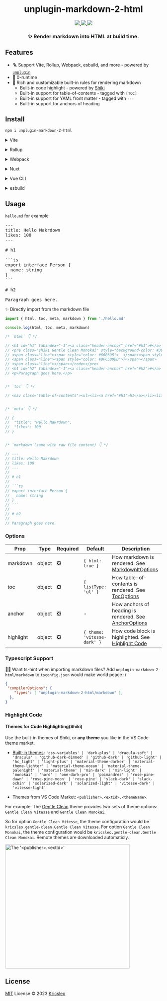 <h1 align="center">
  unplugin-markdown-2-html
</h1>

<p align="center">
<a href="https://www.npmjs.com/package/unplugin-markdown-2-html">
  <img src="https://img.shields.io/npm/v/unplugin-markdown-2-html?style=flat&colorA=18181B&colorB=F0DB4F" />
</a>

<a href="https://www.npmjs.com/package/unplugin-markdown-2-html">
  <img src="https://img.shields.io/npm/types/unplugin-markdown-2-html?style=flat&colorA=18181B&colorB=F0DB4F" />
</a>

<a href="https://github.com/kricsleo/unplugin-markdown-2-html/blob/master/LICENSE">
  <img src="https://img.shields.io/github/license/kricsleo/unplugin-markdown-2-html.svg?style=flat&colorA=18181B&colorB=F0DB4F" />
</a>
</p>

<h3 align="center">
 ✨ Render markdown into HTML at build time.
</h3>

## Features

- 🪜 Support Vite, Rollup, Webpack, esbuild, and more - powered by [`unplugin`](https://github.com/unjs/unplugin)
- 🚀 0-runtime
- 🎃 Rich and customizable built-in rules for rendering markdown
  - Built-in code highlight - powered by [Shiki](https://github.com/shikijs/shiki)
  - Built-in support for table-of-contents - tagged with `[TOC]`
  - Built-in support for YAML front matter - tagged with `---`
  - Built-in support for anchors of heading

## Install

```bash
npm i unplugin-markdown-2-html
```

<details>
<summary>Vite</summary><br>

```ts
// vite.config.ts
import UnpluginMarkdown2Html from 'unplugin-markdown-2-html/vite'

export default defineConfig({
  plugins: [
    UnpluginMarkdown2Html({ /* options */ }),
  ],
})
```

Example: [`playground/`](./playground/)

<br></details>

<details>
<summary>Rollup</summary><br>

```ts
// rollup.config.js
import UnpluginMarkdown2Html from 'unplugin-markdown-2-html/rollup'

export default {
  plugins: [
    UnpluginMarkdown2Html({ /* options */ }),
  ],
}
```

<br></details>


<details>
<summary>Webpack</summary><br>

```ts
// webpack.config.js
module.exports = {
  /* ... */
  plugins: [
    require('unplugin-markdown-2-html/webpack')({ /* options */ })
  ]
}
```

<br></details>

<details>
<summary>Nuxt</summary><br>

```ts
// nuxt.config.js
export default {
  buildModules: [
    ['unplugin-markdown-2-html/nuxt', { /* options */ }],
  ],
}
```

> This module works for both Nuxt 2 and [Nuxt Vite](https://github.com/nuxt/vite)

<br></details>

<details>
<summary>Vue CLI</summary><br>

```ts
// vue.config.js
module.exports = {
  configureWebpack: {
    plugins: [
      require('unplugin-markdown-2-html/webpack')({ /* options */ }),
    ],
  },
}
```

<br></details>

<details>
<summary>esbuild</summary><br>

```ts
// esbuild.config.js
import { build } from 'esbuild'
import UnpluginMarkdown2Html from 'unplugin-markdown-2-html/esbuild'

build({
  plugins: [UnpluginMarkdown2Html()],
})
```

<br></details>


## Usage

`hello.md` for example
<pre>
---
title: Hello Makrdown
likes: 100
---

# h1 

```ts
export interface Person {
  name: string
}
```

# h2

Paragraph goes here.
</pre>

✨ Directly import from the markdown file
```ts
import { html, toc, meta, markdown } from './hello.md'

console.log(html, toc, meta, markdown)

/* `html` 👇 */

// <h1 id="h1" tabindex="-1"><a class="header-anchor" href="#h1">#</a> h1</h1>
// <pre class="shiki Gentle Clean Monokai" style="background-color: #303841" tabindex="0"><code><span class="line"><span style="color: #E7D38F">export</span><span style="color: #66B395"> </span><span style="color: #E7D38F">interface</span><span style="color: #66B395"> </span><span style="color: #FFAFCCE3">Person</span><span style="color: #66B395"> </span><span style="color: #BFC5D0DD">{</span></span>
// <span class="line"><span style="color: #66B395">  </span><span style="color: #62C4C4">name</span><span style="color: #A6ACB9B8">:</span><span style="color: #66B395"> </span><span style="color: #62C4C4">string</span></span>
// <span class="line"><span style="color: #BFC5D0DD">}</span></span>
// <span class="line"></span></code></pre>
// <h1 id="h2" tabindex="-1"><a class="header-anchor" href="#h2">#</a> h2</h1>
// <p>Paragraph goes here.</p>


/* `toc` 👇 */

// <nav class="table-of-contents"><ul><li><a href="#h1">h1</a></li><li><a href="#h2">h2</a></li></ul></nav>


/* `meta` 👇 */

// {
//  "title": "Hello Makrdown",
//  "likes": 100
// }


/* `markdown`(same with raw file content) 👇 */

// ---
// title: Hello Makrdown
// likes: 100
// ---
// 
// # h1 
// 
// ```ts
// export interface Person {
//   name: string
// }
// ```
// 
// # h2
// 
// Paragraph goes here.
```

### Options

| Prop     | Type   | Required | Default | Description                                                                                                                       |
|----------|--------|----------|---------|-----------------------------------------------------------------------------------------------------------------------------------|
| markdown | object | ❎        | `{ html: true }`      | How markdown is rendered. See [MarkdownItOptions](https://github.com/markdown-it/markdown-it#init-with-presets-and-options) |
| toc      | object | ❎        | `{ listType: 'ul' }`       | How table-of-contents is rendered. See [TocOptions](https://github.com/nagaozen/markdown-it-toc-done-right#options)                 |
| anchor   | object | ❎        | -       | How anchors of heading is rendered. See [AnchorOptions](https://github.com/valeriangalliat/markdown-it-anchor#usage)                |
| highlight   | object | ❎        | `{ theme: 'vitesse-dark' }`       |  How code block is highlighted. See [Highlight Code](#highlight-code)             |


### Typescript Support

💪🏻 Want ts-hint when importing markdown files? Add `unplugin-markdown-2-html/markdown` to `tsconfig.json` would make world peace :)

```json
{
 "compilerOptions": {
    "types": [ "unplugin-markdown-2-html/markdown" ],
  },
}
```

### Highlight Code

#### Themes for Code Highlighting(Shiki)

Use the built-in themes of Shiki, or **any theme** you like in the VS Code theme market.

- [Built-in themes](https://github.com/shikijs/shiki/blob/main/docs/themes.md): `'css-variables' | 'dark-plus' | 'dracula-soft' | 'dracula' | 'github-dark-dimmed' | 'github-dark' | 'github-light' | 'hc_light' | 'light-plus' | 'material-theme-darker' | 'material-theme-lighter' | 'material-theme-ocean' | 'material-theme-palenight' | 'material-theme' | 'min-dark' | 'min-light' | 'monokai' | 'nord' | 'one-dark-pro' | 'poimandres' | 'rose-pine-dawn' | 'rose-pine-moon' | 'rose-pine' | 'slack-dark' | 'slack-ochin' | 'solarized-dark' | 'solarized-light' | 'vitesse-dark' | 'vitesse-light'`

- Themes from VS Code Market: `<publisher>.<extId>.<themeName>`.

For example: The [Gentle Clean](https://marketplace.visualstudio.com/items?itemName=kricsleo.gentle-clean) theme provides two sets of theme options: `Gentle Clean Vitesse` and `Gentle Clean Monokai`.

So for option `Gentle Clean Vitesse`, the theme configuration would be `kricsleo.gentle-clean.Gentle Clean Vitesse`. For option `Gentle Clean Monokai`, the theme configuration would be `kricsleo.gentle-clean.Gentle Clean Monokai`. Remote themes are downloaded automaticly.

<img alt="The '<publisher>.<extId>'" src="./screenshots/marketplace.png" width="400px" />

## License

[MIT](./LICENSE) License © 2023 [Kricsleo](https://github.com/kricsleo)